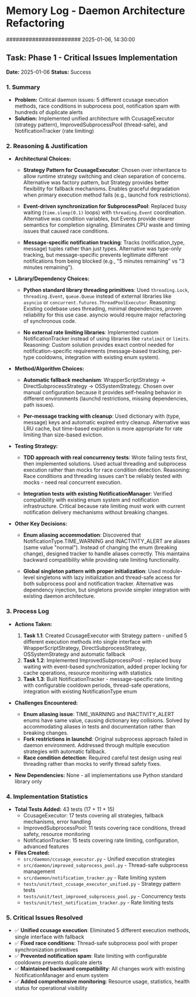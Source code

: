 # Memory Log - Daemon Architecture Refactoring

####################### 2025-01-06, 14:30:00
## Task: Phase 1 - Critical Issues Implementation

**Date:** 2025-01-06
**Status:** Success

### 1. Summary
* **Problem:** Critical daemon issues: 5 different ccusage execution methods, race conditions in subprocess pool, notification spam with hundreds of duplicate alerts
* **Solution:** Implemented unified architecture with CcusageExecutor (strategy pattern), ImprovedSubprocessPool (thread-safe), and NotificationTracker (rate limiting)

### 2. Reasoning & Justification

* **Architectural Choices:** 
  - **Strategy Pattern for CcusageExecutor**: Chosen over inheritance to allow runtime strategy switching and clean separation of concerns. Alternative was factory pattern, but Strategy provides better flexibility for fallback mechanisms. Enables graceful degradation when primary execution method fails (e.g., launchd fork restrictions).
  
  - **Event-driven synchronization for SubprocessPool**: Replaced busy waiting (`time.sleep(0.1)` loops) with `threading.Event` coordination. Alternative was condition variables, but Events provide clearer semantics for completion signaling. Eliminates CPU waste and timing issues that caused race conditions.
  
  - **Message-specific notification tracking**: Tracks (notification_type, message) tuples rather than just types. Alternative was type-only tracking, but message-specific prevents legitimate different notifications from being blocked (e.g., "5 minutes remaining" vs "3 minutes remaining").

* **Library/Dependency Choices:**
  - **Python standard library threading primitives**: Used `threading.Lock`, `threading.Event`, `queue.Queue` instead of external libraries like `asyncio` or `concurrent.futures.ThreadPoolExecutor`. Reasoning: Existing codebase uses threading, minimal dependencies, proven reliability for this use case. asyncio would require major refactoring of synchronous code.
  
  - **No external rate limiting libraries**: Implemented custom NotificationTracker instead of using libraries like `ratelimit` or `limits`. Reasoning: Custom solution provides exact control needed for notification-specific requirements (message-based tracking, per-type cooldowns, integration with existing enum system).

* **Method/Algorithm Choices:**
  - **Automatic fallback mechanism**: WrapperScriptStrategy → DirectSubprocessStrategy → OSSystemStrategy. Chosen over manual configuration because it provides self-healing behavior in different environments (launchd restrictions, missing dependencies, path issues).
  
  - **Per-message tracking with cleanup**: Used dictionary with (type, message) keys and automatic expired entry cleanup. Alternative was LRU cache, but time-based expiration is more appropriate for rate limiting than size-based eviction.

* **Testing Strategy:**
  - **TDD approach with real concurrency tests**: Wrote failing tests first, then implemented solutions. Used actual threading and subprocess execution rather than mocks for race condition detection. Reasoning: Race conditions and threading issues can't be reliably tested with mocks - need real concurrent execution.
  
  - **Integration tests with existing NotificationManager**: Verified compatibility with existing enum system and notification infrastructure. Critical because rate limiting must work with current notification delivery mechanisms without breaking changes.

* **Other Key Decisions:**
  - **Enum aliasing accommodation**: Discovered that NotificationType.TIME_WARNING and INACTIVITY_ALERT are aliases (same value "normal"). Instead of changing the enum (breaking change), designed tracker to handle aliases correctly. This maintains backward compatibility while providing rate limiting functionality.
  
  - **Global singleton pattern with proper initialization**: Used module-level singletons with lazy initialization and thread-safe access for both subprocess pool and notification tracker. Alternative was dependency injection, but singletons provide simpler integration with existing daemon architecture.

### 3. Process Log
* **Actions Taken:**
  1. **Task 1.1**: Created CcusageExecutor with Strategy pattern - unified 5 different execution methods into single interface with WrapperScriptStrategy, DirectSubprocessStrategy, OSSystemStrategy and automatic fallback
  2. **Task 1.2**: Implemented ImprovedSubprocessPool - replaced busy waiting with event-based synchronization, added proper locking for cache operations, resource monitoring with statistics
  3. **Task 1.3**: Built NotificationTracker - message-specific rate limiting with configurable cooldown periods, thread-safe operations, integration with existing NotificationType enum

* **Challenges Encountered:**
  - **Enum aliasing issue**: TIME_WARNING and INACTIVITY_ALERT enums have same value, causing dictionary key collisions. Solved by accommodating aliases in tests and documentation rather than breaking changes.
  - **Fork restrictions in launchd**: Original subprocess approach failed in daemon environment. Addressed through multiple execution strategies with automatic fallback.
  - **Race condition detection**: Required careful test design using real threading rather than mocks to verify thread safety fixes.

* **New Dependencies:** None - all implementations use Python standard library only

### 4. Implementation Statistics
* **Total Tests Added:** 43 tests (17 + 11 + 15)
  - CcusageExecutor: 17 tests covering all strategies, fallback mechanisms, error handling
  - ImprovedSubprocessPool: 11 tests covering race conditions, thread safety, resource monitoring  
  - NotificationTracker: 15 tests covering rate limiting, configuration, advanced features
* **Files Created:**
  - `src/daemon/ccusage_executor.py` - Unified execution strategies
  - `src/daemon/improved_subprocess_pool.py` - Thread-safe subprocess management
  - `src/daemon/notification_tracker.py` - Rate limiting system
  - `tests/unit/test_ccusage_executor_unified.py` - Strategy pattern tests
  - `tests/unit/test_improved_subprocess_pool.py` - Concurrency tests
  - `tests/unit/test_notification_tracker.py` - Rate limiting tests

### 5. Critical Issues Resolved
* ✅ **Unified ccusage execution**: Eliminated 5 different execution methods, single interface with fallback
* ✅ **Fixed race conditions**: Thread-safe subprocess pool with proper synchronization primitives
* ✅ **Prevented notification spam**: Rate limiting with configurable cooldowns prevents duplicate alerts
* ✅ **Maintained backward compatibility**: All changes work with existing NotificationManager and enum system
* ✅ **Added comprehensive monitoring**: Resource usage, statistics, health status for operational visibility